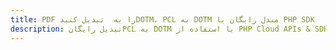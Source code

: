 ---title: PDF را به  تبدیل کنیدDOTM، PCL به DOTM مبدل رایگان یا PHP SDKdescription: تبدیل رایگانPCL به DOTM با استفاده از PHP Cloud APIs & SDK همچنین اسناد PDF را در Cloud ایجاد، ویرایش و رندر کنید.---